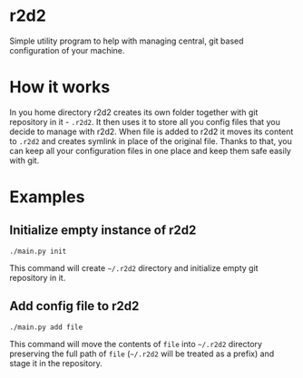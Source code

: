 # r2d2

Simple utility program to help with managing central, git based configuration of your machine.

# How it works

In you home directory r2d2 creates its own folder together with git repository in it - `.r2d2`. It then uses it to store all you config files that you decide to manage with r2d2. When file is added to r2d2 it moves its content to `.r2d2` and creates symlink in place of the original file. Thanks to that, you can keep all your configuration files in one place and keep them safe easily with git.

# Examples

## Initialize empty instance of r2d2

```
./main.py init
```

This command will create `~/.r2d2` directory and initialize empty git repository in it.

## Add config file to r2d2

```
./main.py add file
```

This command will move the contents of `file` into `~/.r2d2` directory preserving the full path of `file` (`~/.r2d2` will be treated as a prefix) and stage it in the repository.
